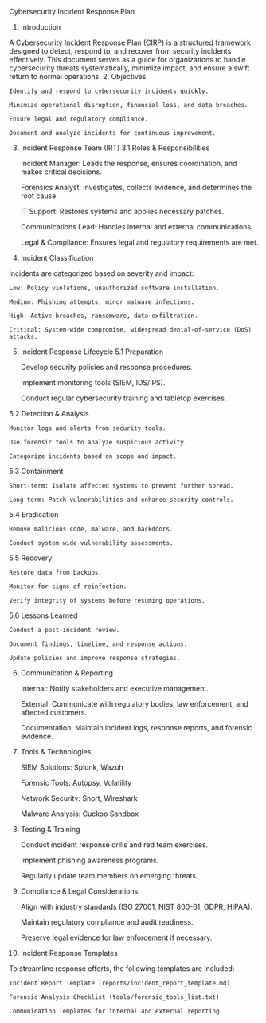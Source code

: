 Cybersecurity Incident Response Plan
1. Introduction

A Cybersecurity Incident Response Plan (CIRP) is a structured framework designed to detect, respond to, and recover from security incidents effectively. This document serves as a guide for organizations to handle cybersecurity threats systematically, minimize impact, and ensure a swift return to normal operations.
2. Objectives

    Identify and respond to cybersecurity incidents quickly.

    Minimize operational disruption, financial loss, and data breaches.

    Ensure legal and regulatory compliance.

    Document and analyze incidents for continuous improvement.

3. Incident Response Team (IRT)
3.1 Roles & Responsibilities

    Incident Manager: Leads the response, ensures coordination, and makes critical decisions.

    Forensics Analyst: Investigates, collects evidence, and determines the root cause.

    IT Support: Restores systems and applies necessary patches.

    Communications Lead: Handles internal and external communications.

    Legal & Compliance: Ensures legal and regulatory requirements are met.

4. Incident Classification

Incidents are categorized based on severity and impact:

    Low: Policy violations, unauthorized software installation.

    Medium: Phishing attempts, minor malware infections.

    High: Active breaches, ransomware, data exfiltration.

    Critical: System-wide compromise, widespread denial-of-service (DoS) attacks.

5. Incident Response Lifecycle
5.1 Preparation

    Develop security policies and response procedures.

    Implement monitoring tools (SIEM, IDS/IPS).

    Conduct regular cybersecurity training and tabletop exercises.

5.2 Detection & Analysis

    Monitor logs and alerts from security tools.

    Use forensic tools to analyze suspicious activity.

    Categorize incidents based on scope and impact.

5.3 Containment

    Short-term: Isolate affected systems to prevent further spread.

    Long-term: Patch vulnerabilities and enhance security controls.

5.4 Eradication

    Remove malicious code, malware, and backdoors.

    Conduct system-wide vulnerability assessments.

5.5 Recovery

    Restore data from backups.

    Monitor for signs of reinfection.

    Verify integrity of systems before resuming operations.

5.6 Lessons Learned

    Conduct a post-incident review.

    Document findings, timeline, and response actions.

    Update policies and improve response strategies.

6. Communication & Reporting

    Internal: Notify stakeholders and executive management.

    External: Communicate with regulatory bodies, law enforcement, and affected customers.

    Documentation: Maintain incident logs, response reports, and forensic evidence.

7. Tools & Technologies

    SIEM Solutions: Splunk, Wazuh

    Forensic Tools: Autopsy, Volatility

    Network Security: Snort, Wireshark

    Malware Analysis: Cuckoo Sandbox

8. Testing & Training

    Conduct incident response drills and red team exercises.

    Implement phishing awareness programs.

    Regularly update team members on emerging threats.

9. Compliance & Legal Considerations

    Align with industry standards (ISO 27001, NIST 800-61, GDPR, HIPAA).

    Maintain regulatory compliance and audit readiness.

    Preserve legal evidence for law enforcement if necessary.

10. Incident Response Templates

To streamline response efforts, the following templates are included:

    Incident Report Template (reports/incident_report_template.md)

    Forensic Analysis Checklist (tools/forensic_tools_list.txt)

    Communication Templates for internal and external reporting.
